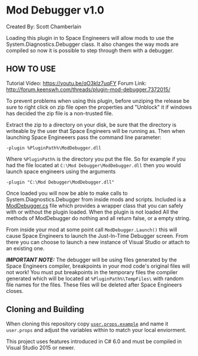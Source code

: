 # Mod Debugger v1.0
Created By: Scott Chamberlain

Loading this plugin in to Space Engineeers will allow mods to use the 
System.Diagnostics.Debugger class. It also changes the way mods are compiled 
so now it is possible to step through them with a debugger.

## HOW TO USE

Tutorial Video: https://youtu.be/qO3kIz7uqFY
Forum Link: http://forum.keenswh.com/threads/plugin-mod-debugger.7372015/

To prevent problems when using this plugin, before unziping the release be 
sure to right click on zip file open the properties and "Unblock" it if windows 
has decided the zip file is a non-trusted file.

Extract the zip to a directory on your disk, be sure that the directory is
writeable by the user that Space Engineers will be running as. Then when 
launching Space Engineeers pass the command line parameter:

    -plugin %PluginPath%\ModDebugger.dll

Where `%PluginPath%` is the directory you put the file. So for example if you 
had the file located at `C:\Mod Debugger\ModDebugger.dll` then you would launch 
space engineers using the arguments

    -plugin "C:\Mod Debugger\ModDebugger.dll"

Once loaded you will now be able to make calls to System.Diagnostics.Debugger
from inside mods and scripts. Included is a [ModDebugger.cs](ModDebugger.cs) file 
which provides a wrapper class that you can safely with or without the plugin
loaded. When the plugin is not loaded All the methods of ModDebugger do 
nothing and all return false, or a empty string.

From inside your mod at some point call `ModDebugger.Launch()` this will cause
Space Engineers to launch the Just-In-Time Debugger screen. From there you can
choose to launch a new instance of Visual Studio or attach to an existing one.

***IMPORTANT NOTE:*** The debugger will be using files generated by the Space 
Engineers compiler, breakpoints in your mod code's original files will not 
work! You must put breakpoints in the temporary files the compiler generated 
which will be located at `%PluginPath%\TempFiles\` with random file names for 
the files. These files will be deleted after Space Engineers closes.

## Cloning and Building
When cloning this repository copy [`user.props.example`](user.props.example) and name it `user.props` and adjust the variables within to match your local enviorment.

This project uses features introduced in C# 6.0 and must be compiled in Visual Studio 2015 or newer.

